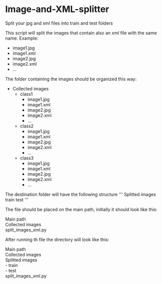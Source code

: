 # Image-and-XML-splitter
Split your jpg and xml files into train and test folders

This script will split the images that contain also an *xml* file with the same name. Example:
- image1.jpg
- image1.xml
- image2.jpg
- image2.xml
- ...

The folder containing the images should be organized this way:

- Collected images
    - class1 
        - image1.jpg
        - image1.xml
        - image2.jpg
        - image2.xml 
        - ...
    - class2<br /> 
        - image1.jpg<br /> 
        - image1.xml<br /> 
        - image2.jpg<br /> 
        - image2.xml<br /> 
        - ...<br /> 
    - class3<br /> 
        - image1.jpg<br /> 
        - image1.xml<br /> 
        - image2.jpg<br /> 
        - image2.xml<br /> 
        - ...<br /> 
        
The destination folder will have the following structure
'''
Splitted images
    train
    test
'''
    
The file should be placed on the main path, initially it should look like this:
  
Main path<br /> 
  Collected images<br /> 
  split_images_xml.py<br /> 
  
After running th file the directory will look like this:

Main path<br /> 
  Collected images<br /> 
  Splitted images<br /> 
    - train<br /> 
    - test<br /> 
  split_images_xml.py<br /> 
